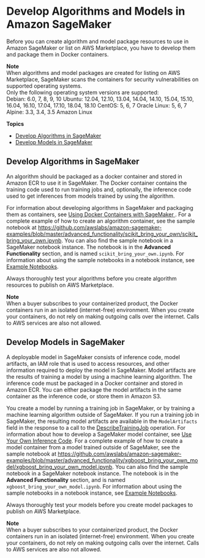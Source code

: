 # Develop Algorithms and Models in Amazon SageMaker<a name="sagemaker-marketplace-develop"></a>

Before you can create algorithm and model package resources to use in Amazon SageMaker or list on AWS Marketplace, you have to develop them and package them in Docker containers\.

**Note**  
When algorithms and model packages are created for listing on AWS Marketplace, SageMaker scans the containers for security vulnerabilities on supported operating systems\.   
Only the following operating system versions are supported:  
Debian: 6\.0, 7, 8, 9, 10
Ubuntu: 12\.04, 12\.10, 13\.04, 14\.04, 14\.10, 15\.04, 15\.10, 16\.04, 16\.10, 17\.04, 17\.10, 18\.04, 18\.10
CentOS: 5, 6, 7
Oracle Linux: 5, 6, 7
Alpine: 3\.3, 3\.4, 3\.5
Amazon Linux

**Topics**
+ [Develop Algorithms in SageMaker](#sagmeaker-mkt-develop-algo)
+ [Develop Models in SageMaker](#sagemaker-mkt-develop-model)

## Develop Algorithms in SageMaker<a name="sagmeaker-mkt-develop-algo"></a>

An algorithm should be packaged as a docker container and stored in Amazon ECR to use it in SageMaker\. The Docker container contains the training code used to run training jobs and, optionally, the inference code used to get inferences from models trained by using the algorithm\.

For information about developing algorithms in SageMaker and packaging them as containers, see [Using Docker Containers with SageMaker ](docker-containers.md)\. For a complete example of how to create an algorithm container, see the sample notebook at [https://github\.com/awslabs/amazon\-sagemaker\-examples/blob/master/advanced\_functionality/scikit\_bring\_your\_own/scikit\_bring\_your\_own\.ipynb](https://github.com/awslabs/amazon-sagemaker-examples/blob/master/advanced_functionality/scikit_bring_your_own/scikit_bring_your_own.ipynb)\. You can also find the sample notebook in a SageMaker notebook instance\. The notebook is in the **Advanced Functionality** section, and is named `scikit_bring_your_own.ipynb`\. For information about using the sample notebooks in a notebook instance, see [Example Notebooks](howitworks-nbexamples.md)\.

Always thoroughly test your algorithms before you create algorithm resources to publish on AWS Marketplace\.

**Note**  
When a buyer subscribes to your containerized product, the Docker containers run in an isolated \(internet\-free\) environment\. When you create your containers, do not rely on making outgoing calls over the internet\. Calls to AWS services are also not allowed\.

## Develop Models in SageMaker<a name="sagemaker-mkt-develop-model"></a>

A deployable model in SageMaker consists of inference code, model artifacts, an IAM role that is used to access resources, and other information required to deploy the model in SageMaker\. Model artifacts are the results of training a model by using a machine learning algorithm\. The inference code must be packaged in a Docker container and stored in Amazon ECR\. You can either package the model artifacts in the same container as the inference code, or store them in Amazon S3\. 

You create a model by running a training job in SageMaker, or by training a machine learning algorithm outside of SageMaker\. If you run a training job in SageMaker, the resulting model artifacts are available in the `ModelArtifacts` field in the response to a call to the [DescribeTrainingJob](https://docs.aws.amazon.com/sagemaker/latest/APIReference/API_DescribeTrainingJob.html) operation\. For information about how to develop a SageMaker model container, see [Use Your Own Inference Code](your-algorithms-inference-main.md)\. For a complete example of how to create a model container from a model trained outside of SageMaker, see the sample notebook at [https://github\.com/awslabs/amazon\-sagemaker\-examples/blob/master/advanced\_functionality/xgboost\_bring\_your\_own\_model/xgboost\_bring\_your\_own\_model\.ipynb](https://github.com/awslabs/amazon-sagemaker-examples/blob/master/advanced_functionality/xgboost_bring_your_own_model/xgboost_bring_your_own_model.ipynb)\. You can also find the sample notebook in a SageMaker notebook instance\. The notebook is in the **Advanced Functionality** section, and is named `xgboost_bring_your_own_model.ipynb`\. For information about using the sample notebooks in a notebook instance, see [Example Notebooks](howitworks-nbexamples.md)\.

Always thoroughly test your models before you create model packages to publish on AWS Marketplace\.

**Note**  
When a buyer subscribes to your containerized product, the Docker containers run in an isolated \(internet\-free\) environment\. When you create your containers, do not rely on making outgoing calls over the internet\. Calls to AWS services are also not allowed\.